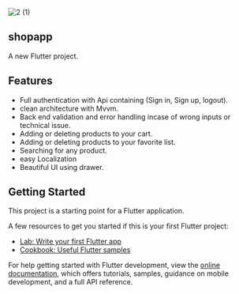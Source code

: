 ![2 (1)](https://github.com/user-attachments/assets/9e591eb2-df2b-4855-9375-23616eb755f6)


## shopapp
A new Flutter project.

## Features
- Full authentication with Api containing (Sign in, Sign up, logout). 
- clean architecture with Mvvm.
- Back end validation and error handling incase of wrong inputs or technical issue.
- Adding or deleting products to your cart.
- Adding or deleting products to your favorite list.
- Searching for any product.
- easy Localization
- Beautiful UI using drawer.

## Getting Started

This project is a starting point for a Flutter application.

A few resources to get you started if this is your first Flutter project:

- [Lab: Write your first Flutter app](https://docs.flutter.dev/get-started/codelab)
- [Cookbook: Useful Flutter samples](https://docs.flutter.dev/cookbook)

For help getting started with Flutter development, view the
[online documentation](https://docs.flutter.dev/), which offers tutorials,
samples, guidance on mobile development, and a full API reference.
